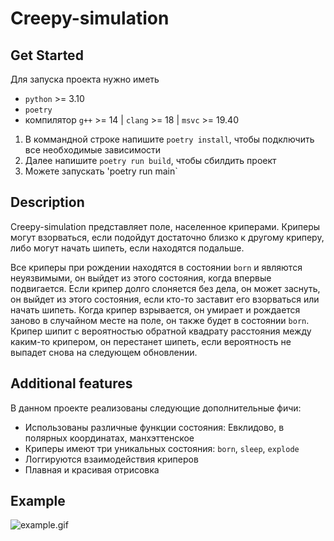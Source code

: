 # Creepy-simulation

## Get Started

Для запуска проекта нужно иметь
- `python` >= 3.10
- `poetry`
- компилятор `g++` >= 14 | `clang` >= 18 | `msvc` >= 19.40

1. В коммандной строке напишите `poetry install`, чтобы подключить все необходимые зависимости
2. Далее напишите `poetry run build`, чтобы сбилдить проект
3. Можете запускать 'poetry run main`

## Description

Creepy-simulation представляет поле, населенное криперами. Криперы могут взорваться, если подойдут достаточно близко к
другому криперу, либо могут начать шипеть, если находятся подальше.

Все криперы при рождении находятся в состоянии `born` и являются неуязвимыми, он выйдет из этого состояния, когда
впервые подвигается. Если крипер долго слоняется без дела, он может заснуть, он выйдет из этого состояния, если кто-то
заставит его взорваться или начать шипеть. Когда крипер взрывается, он умирает и рождается заново в случайном месте на
поле, он также будет в состоянии `born`. Крипер шипит с вероятностью обратной квадрату расстояния между каким-то
крипером, он перестанет шипеть, если вероятность не выпадет снова на следующем обновлении.

## Additional features

В данном проекте реализованы следующие дополнительные фичи:

- Использованы различные функции состояния: Евклидово, в полярных координатах, манхэттенское
- Криперы имеют три уникальных состояния: `born`, `sleep`, `explode`
- Логгируются взаимодействия криперов
- Плавная и красивая отрисовка

## Example

![example.gif](img/example.gif)
